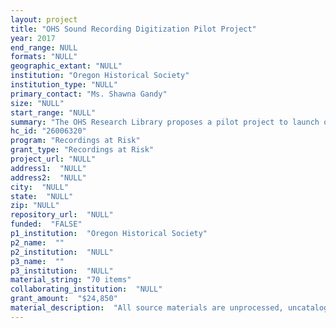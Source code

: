 ```yaml
--- 
layout: project 
title: "OHS Sound Recording Digitization Pilot Project"
year: 2017
end_range: NULL
formats: "NULL"
geographic_extant: "NULL"
institution: "Oregon Historical Society"
institution_type: "NULL"
primary_contact: "Ms. Shawna Gandy"
size: "NULL"
start_range: "NULL"
summary: "The OHS Research Library proposes a pilot project to launch our efforts to digitize items in our extensive sound recording collection which are currently inaccessible due to format obsolescence and preservation concerns. We lack the equipment and expertise to conduct this work in house and qualified local services are equally lacking. The OHS sound recording collection contains thousands of magnetic tapes in a variety of formats that have long surpassed their life expectancy. Materials range widely in subject matter and are of high interest to scholars and the public. This proposal includes interviews and related soundscapes on a diverse set of topics, including Pacific Northwest Art, Russian Old Believers, and the timber industry. The digital files will be stored in the OHS digital preservation system and made available to the public via the OHS Digital Collections website. This project will also provide valuable experience for designing and executing future projects."
hc_id: "26006320"
program: "Recordings at Risk"
grant_type: "Recordings at Risk"
project_url: "NULL"
address1:  "NULL"
address2:  "NULL"
city:  "NULL"
state:  "NULL"
zip: "NULL"
repository_url:  "NULL"
funded:  "FALSE"
p1_institution:  "Oregon Historical Society"
p2_name:  ""
p2_institution:  "NULL"
p3_name:  ""
p3_institution:  "NULL"
material_string: "70 items"
collaborating_institution:  "NULL"
grant_amount:  "$24,850"
material_description:  "All source materials are unprocessed, uncataloged, and minimally described in the internal OHS sound recording database. Information is limited as we lack reliable playback equipment. As a result, the following materials are largely unavailable to the public: The Frances Price Cook Collection consists of a series of interviews on 8 open reel tapes conducted in 1979 by Frances Cook, the niece of C.S. Price, one of Oregon's most influential artists. She interviewed a number of people who knew her uncle well. Cook donated the collection in 1998. We recently obtained copyright via her estate holder, Gwen Putnam. Uncataloged audiocassette submasters make access possible, but without a direct means of discovery. The Russian Old Believers Collection consists of a mix of oral histories and soundscapes from Oregon’s Russian Old Believer communities, on 62 open reel tapes and 41 audiocassettes, gathered for a documentary film produced by Margaret Hixson in 1981. The collection, which also includes the original film, as well as outtakes, trims, and paper records, was donated to OHS in 1987. A signed deed of gift confers copyright to the OHS. Descriptions within our sound collection database are based upon what was written on the original boxes. The documentary film is available online at http://www.folkstreams.net/film,171. Additional materials include three interviews on four digital audiotapes (DAT) conducted by OHS oral historian Clark Hansen, in 1995 and 1996, for an OHS museum exhibit on Oregon's Willamette Valley. Each has associated audiocassettes, but because we do not have the technology to play the DATs, it is unclear if these are duplicates or supplements. These are the only known DATs in our collection, and as the format is particularly problematic, we’ve included them in this project."
---
```

